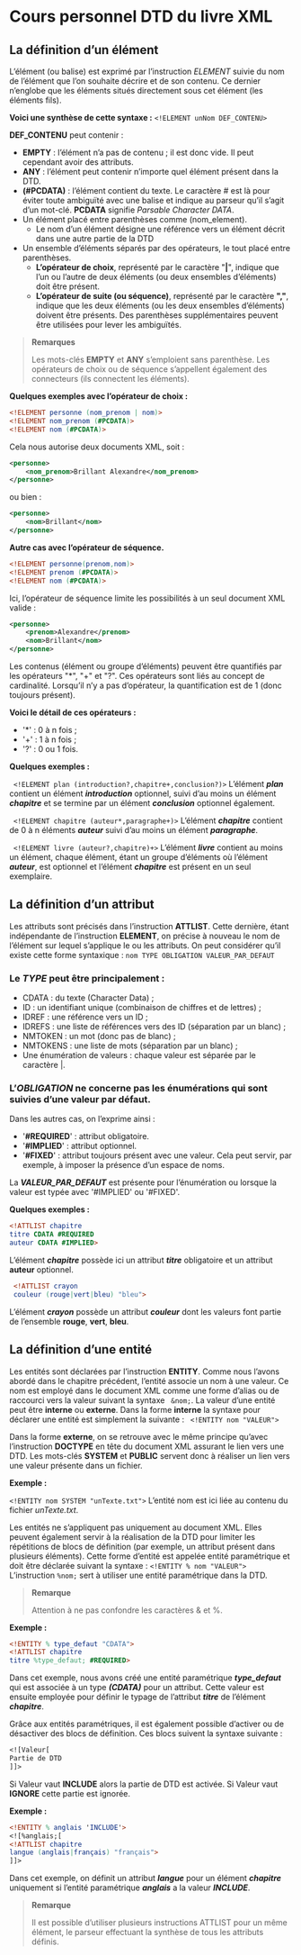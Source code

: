 # Cours personnel DTD du livre XML

## La définition d’un élément

L’élément (ou balise) est exprimé par l’instruction _ELEMENT_ suivie du nom de l’élément
que l’on souhaite décrire et de son contenu. Ce dernier n’englobe que les éléments situés
directement sous cet élément (les éléments fils).

**Voici une synthèse de cette syntaxe :**
`<!ELEMENT unNom DEF_CONTENU>`

**DEF_CONTENU** peut contenir :

 - **EMPTY** : l’élément n’a pas de contenu ; il est donc vide. Il peut cependant avoir des attributs.
 - **ANY** : l’élément peut contenir n’importe quel élément présent dans la DTD.
 - **(#PCDATA)** : l’élément contient du texte. Le caractère # est là pour éviter toute ambiguïté
avec une balise et indique au parseur qu’il s’agit d’un mot-clé. **PCDATA** signifie
_Parsable Character DATA_.
 - Un élément placé entre parenthèses comme (nom_element). 
   * Le nom d’un élément désigne une référence vers un élément décrit dans une autre partie de la DTD
 - Un ensemble d’éléments séparés par des opérateurs, le tout placé entre parenthèses.
   * **L’opérateur de choix**, représenté par le caractère "**|**", 
   indique que l’un ou l’autre de deux éléments (ou deux ensembles d’éléments) doit être présent. 
   * **L’opérateur de suite (ou séquence)**, représenté par le caractère **","**, indique que les deux éléments (ou les deux
ensembles d’éléments) doivent être présents. Des parenthèses supplémentaires
peuvent être utilisées pour lever les ambiguïtés.

>**Remarques**
>
>Les mots-clés **EMPTY** et **ANY** s’emploient sans parenthèse. Les opérateurs de choix ou de séquence
>s’appellent également des connecteurs (ils connectent les éléments).

**Quelques exemples avec l’opérateur de choix :**
```dtd
<!ELEMENT personne (nom_prenom | nom)>
<!ELEMENT nom_prenom (#PCDATA)>
<!ELEMENT nom (#PCDATA)>
```
Cela nous autorise deux documents XML, soit :
```xml
<personne>
    <nom_prenom>Brillant Alexandre</nom_prenom>
</personne>
```
ou bien :
```xml
<personne>
    <nom>Brillant</nom>
</personne>
```

**Autre cas avec l’opérateur de séquence.**
```dtd
<!ELEMENT personne(prenom,nom)>
<!ELEMENT prenom (#PCDATA)>
<!ELEMENT nom (#PCDATA)>
```
Ici, l’opérateur de séquence limite les possibilités à un seul document XML valide :
```xml
<personne>
    <prenom>Alexandre</prenom>
    <nom>Brillant</nom>
</personne>
```

Les contenus (élément ou groupe d’éléments) 
peuvent être quantifiés par les opérateurs "*", "+" et "?". 
Ces opérateurs sont liés au concept de cardinalité. 
Lorsqu’il n’y a pas d’opérateur, la quantification est de 1 (donc toujours présent).

**Voici le détail de ces opérateurs :**
 * '*' : 0 à n fois ;
 * '+' : 1 à n fois ;
 * '?' : 0 ou 1 fois.
 
 **Quelques exemples :**
 
` <!ELEMENT plan (introduction?,chapitre+,conclusion?)>`
 L’élément _**plan**_ contient un élément _**introduction**_ optionnel, 
 suivi d’au moins un élément **_chapitre_** 
 et se termine par un élément _**conclusion**_ optionnel également.
 
` <!ELEMENT chapitre (auteur*,paragraphe+)>`
 L’élément **_chapitre_** contient de 0 à n éléments **_auteur_** 
 suivi d’au moins un élément **_paragraphe_**.
 
` <!ELEMENT livre (auteur?,chapitre)+>`
 L’élément **_livre_** contient au moins un élément, 
 chaque élément, étant un groupe d’éléments
 où l’élément _**auteur**_, est optionnel 
 et l’élément **_chapitre_** est présent en un seul exemplaire.
 
 ## La définition d’un attribut
 Les attributs sont précisés dans l’instruction **ATTLIST**. 
 Cette dernière, étant indépendante de l’instruction **ELEMENT**,
 on précise à nouveau le nom de l’élément sur lequel s’applique le ou les attributs. 
 On peut considérer qu’il existe cette forme syntaxique :
 `nom TYPE OBLIGATION VALEUR_PAR_DEFAUT`
 
 ### Le **_TYPE_** peut être principalement :
 * CDATA : du texte (Character Data) ;
 * ID : un identifiant unique (combinaison de chiffres et de lettres) ;
 * IDREF : une référence vers un ID ;
 * IDREFS : une liste de références vers des ID (séparation par un blanc) ;
 * NMTOKEN : un mot (donc pas de blanc) ;
 * NMTOKENS : une liste de mots (séparation par un blanc) ;
 * Une énumération de valeurs : chaque valeur est séparée par le caractère |.
 
 ### L’_**OBLIGATION**_ ne concerne pas les énumérations qui sont suivies d’une valeur par défaut.
 Dans les autres cas, on l’exprime ainsi :
 * '**#REQUIRED**' : attribut obligatoire.
 * '**#IMPLIED**' : attribut optionnel.
 * '**#FIXED**' : attribut toujours présent avec une valeur. Cela peut servir, par exemple, à
 imposer la présence d’un espace de noms.
 
 La _**VALEUR_PAR_DEFAUT**_ est présente pour l’énumération ou lorsque la valeur est typée avec
 '#IMPLIED' ou '#FIXED'.
 
 **Quelques exemples :**
 ```dtd
 <!ATTLIST chapitre
 titre CDATA #REQUIRED
 auteur CDATA #IMPLIED>
 ```
 L’élément **_chapitre_** possède ici un attribut **_titre_** obligatoire 
 et un attribut **auteur** optionnel.
```dtd
 <!ATTLIST crayon
 couleur (rouge|vert|bleu) "bleu">
 ```
 L’élément _**crayon**_ possède un attribut **_couleur_** dont 
 les valeurs font partie de l’ensemble **rouge**, **vert**, **bleu**.
 
 
 ## La définition d’une entité
 
 Les entités sont déclarées par l’instruction **ENTITY**. Comme nous l’avons abordé dans le
 chapitre précédent, l’entité associe un nom à une valeur. Ce nom est employé dans le document
 XML comme une forme d’alias ou de raccourci vers la valeur suivant la syntaxe
` &nom;`. La valeur d’une entité peut être **interne** ou **externe**.
 Dans la forme **interne** la syntaxe pour déclarer une entité est simplement la suivante :
` <!ENTITY nom "VALEUR">`

Dans la forme **externe**, on se retrouve avec le même principe qu’avec l’instruction
**DOCTYPE** en tête du document XML assurant le lien vers une DTD. Les mots-clés
**SYSTEM** et **PUBLIC** servent donc à réaliser un lien vers une valeur présente dans un fichier.

**Exemple :**

`<!ENTITY nom SYSTEM "unTexte.txt">` 
L’entité nom est ici liée au contenu du fichier _unTexte.txt_.

Les entités ne s’appliquent pas uniquement au document XML. Elles peuvent également
servir à la réalisation de la DTD pour limiter les répétitions de blocs de définition (par
exemple, un attribut présent dans plusieurs éléments). Cette forme d’entité est appelée
entité paramétrique et doit être déclarée suivant la syntaxe :
`<!ENTITY % nom "VALEUR">`
L’instruction `%nom;` sert à utiliser une entité paramétrique dans la DTD.
>**Remarque**
>
>Attention à ne pas confondre les caractères & et %.

**Exemple :**
```dtd
<!ENTITY % type_defaut "CDATA">
<!ATTLIST chapitre
titre %type_defaut; #REQUIRED>
```

Dans cet exemple, nous avons créé une entité paramétrique _**type_defaut**_ qui est associée à
un type _**(CDATA)**_ pour un attribut. Cette valeur est ensuite employée pour définir le typage
de l’attribut **_titre_** de l’élément _**chapitre**_.


Grâce aux entités paramétriques, il est également possible d’activer ou de désactiver des
blocs de définition. Ces blocs suivent la syntaxe suivante :
```dtd
<![Valeur[
Partie de DTD
]]>
```

Si Valeur vaut **INCLUDE** alors la partie de DTD est activée. Si Valeur vaut **IGNORE** cette partie
est ignorée.

**Exemple :**
```dtd
<!ENTITY % anglais 'INCLUDE'>
<![%anglais;[
<!ATTLIST chapitre
langue (anglais|français) "français">
]]>
```
Dans cet exemple, on définit un attribut _**langue**_ pour un élément _**chapitre**_ uniquement si
l’entité paramétrique **_anglais_** a la valeur _**INCLUDE**_.

>**Remarque**
>
>Il est possible d’utiliser plusieurs instructions ATTLIST pour un même élément, le parseur effectuant la
>synthèse de tous les attributs définis.